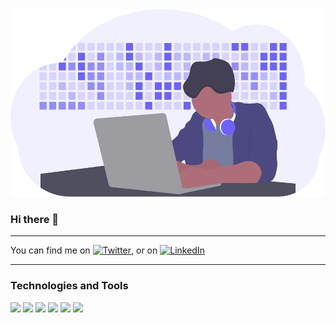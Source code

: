 <img src = "undraw_developer_activity_bv83.svg" height = "300px" width = "100%"/>

### Hi there 👋

<hr>

You can find me on [![Twitter][1.2]][1], or on [![LinkedIn][2.2]][2]

<hr>

### Technologies and Tools

<img src = "https://img.shields.io/badge/Editor-IntelliJ-green" /> <img src = "https://img.shields.io/badge/Language-Java-blue" />
<img src = "https://img.shields.io/badge/Framework-springboot-blue" /> <img src = "https://img.shields.io/badge/Language-Python-yellowgreen" />
<img src = "https://img.shields.io/badge/Language-JavaScript-yellowgreen" /> <img src = "https://img.shields.io/badge/database-mysql-blue" />


<!-- Icons -->
[1.2]: http://i.imgur.com/wWzX9uB.png (twitter icon without padding)
[2.2]: https://raw.githubusercontent.com/MartinHeinz/MartinHeinz/master/linkedin-3-16.png (LinkedIn icon without padding)

<!-- Links to your social media accounts -->

[1]: https://twitter.com/AyushCh11046805
[2]: https://www.linkedin.com/in/ayush-choudhary-5a0b1b193/

<!--
- 🔭 I’m currently working on ...
- 🌱 I’m currently learning ...
- 👯 I’m looking to collaborate on ...
- 🤔 I’m looking for help with ...
- 💬 Ask me about ...
- 📫 How to reach me: ...
- 😄 Pronouns: ...
- ⚡ Fun fact: ...
-->
